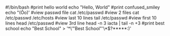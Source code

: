 #!/bin/bash
#print hello world
echo "Hello, World"
#print confused_smiley
echo "(Ôo)'
#view passwd file
cat /etc/passwd
#view 2 files
cat /etc/passwd /etc/hosts
#view last 10 lines
tail /etc/passwd
#view first 10 lines
head /etc/passwd
#view 3rd line
head -n 3 iacta | tail -n +3
#print best school
echo "Best School" > '\*\\'"Best School"\'\\*$\?\*\*\*\*\*:)'
